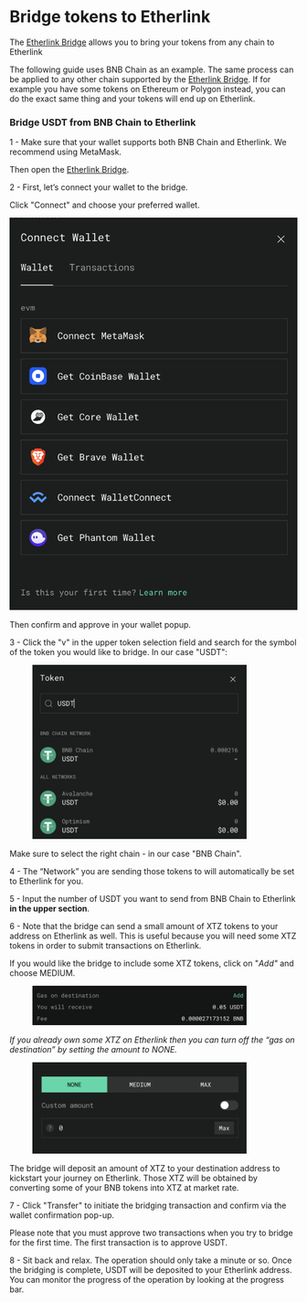 # Bridge tokens to Etherlink

The [Etherlink Bridge](https://bridge.etherlink.com) allows you to bring your tokens from any chain to Etherlink



The following guide uses BNB Chain as an example. The same process can be applied to any other chain supported by the [Etherlink Bridge](https://bridge.etherlink.com). If for example you have some tokens on Ethereum or Polygon instead, you can do the exact same thing and your tokens will end up on Etherlink.

### **Bridge USDT from BNB Chain to Etherlink** <a href="#bridge-cake-from-bnb-chain-to-ethereum" id="bridge-cake-from-bnb-chain-to-ethereum"></a>

1 - Make sure that your wallet supports both BNB Chain and Etherlink. We recommend using MetaMask.

Then open the [Etherlink Bridge](https://bridge.etherlink.com).

2 - First, let’s connect your wallet to the bridge.

Click "Connect" and choose your preferred wallet.

![](<../../.gitbook/assets/Screenshot 2024-03-23 at 20.05.05.png>)

Then confirm and approve in your wallet popup.

3 - Click the "v" in the upper token selection field and search for the symbol of the token you would like to bridge. In our case "USDT":

<div align="left">

<figure><img src="../../.gitbook/assets/Screenshot 2024-03-23 at 20.12.33.png" alt="" width="375"><figcaption></figcaption></figure>

</div>

Make sure to select the right chain - in our case "BNB Chain".

4 - The “Network” you are sending those tokens to will automatically be set to Etherlink for you.

5 - Input the number of USDT you want to send from BNB Chain to Etherlink **in the upper section**.

6 - Note that the bridge can send a small amount of XTZ tokens to your address on Etherlink as well. This is useful because you will need some XTZ tokens in order to submit transactions on Etherlink.

If you would like the bridge to include some XTZ tokens, click on "_Add"_ and choose MEDIUM.

<div align="left">

<figure><img src="../../.gitbook/assets/Screenshot 2024-03-23 at 20.19.05.png" alt="" width="375"><figcaption></figcaption></figure>

</div>

_If you already own some XTZ on Etherlink then you can turn off the “gas on destination” by setting the amount to NONE._

<div align="left">

<figure><img src="../../.gitbook/assets/Screenshot 2024-03-23 at 20.17.49.png" alt="" width="375"><figcaption></figcaption></figure>

</div>

The bridge will deposit an amount of XTZ to your destination address to kickstart your journey on Etherlink. Those XTZ will be obtained by converting some of your BNB tokens into XTZ at market rate.

7 - Click "Transfer" to initiate the bridging transaction and confirm via the wallet confirmation pop-up.

Please note that you must approve two transactions when you try to bridge for the first time. The first transaction is to approve USDT.

8 - Sit back and relax. The operation should only take a minute or so. Once the bridging is complete, USDT will be deposited to your Etherlink address. You can monitor the progress of the operation by looking at the progress bar.
